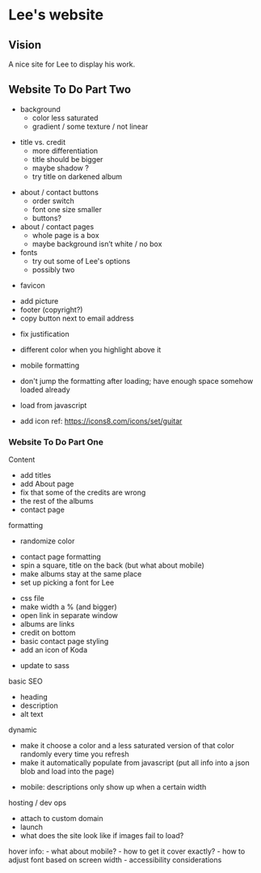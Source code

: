 # Lee's website

## Vision
A nice site for Lee to display his work.

## Website To Do Part Two
- background
    - color less saturated
    - gradient / some texture / not linear
* title vs. credit
    * more differentiation
    * title should be bigger
    * maybe shadow ? 
    * try title on darkened album
- about / contact buttons
    * order switch
    * font one size smaller
    - buttons?
- about / contact pages
    - whole page is a box
    - maybe background isn’t white / no box
- fonts
    - try out some of Lee's options
    - possibly two
* favicon
- add picture
- footer (copyright?)
- copy button next to email address
* fix justification
- different color when you highlight above it

- mobile formatting
- don't jump the formatting after loading; have enough space somehow loaded already
- load from javascript
- add icon ref: https://icons8.com/icons/set/guitar

### Website To Do Part One
Content
* add titles
* add About page
* fix that some of the credits are wrong
* the rest of the albums
* contact page

formatting
* randomize color
- contact page formatting
- spin a square, title on the back (but what about mobile)
- make albums stay at the same place
- set up picking a font for Lee
* css file
* make width a % (and bigger)
* open link in separate window
* albums are links
* credit on bottom
* basic contact page styling
* add an icon of Koda
- update to sass

basic SEO
- heading
- description
- alt text

dynamic
- make it choose a color and a less saturated version of that color randomly every time you refresh
- make it automatically populate from javascript (put all info into a json blob and load into the page)
* mobile: descriptions only show up when a certain width

hosting / dev ops
- attach to custom domain
- launch
- what does the site look like if images fail to load?

hover info:
    - what about mobile?
    - how to get it cover exactly?
    - how to adjust font based on screen width
    - accessibility considerations